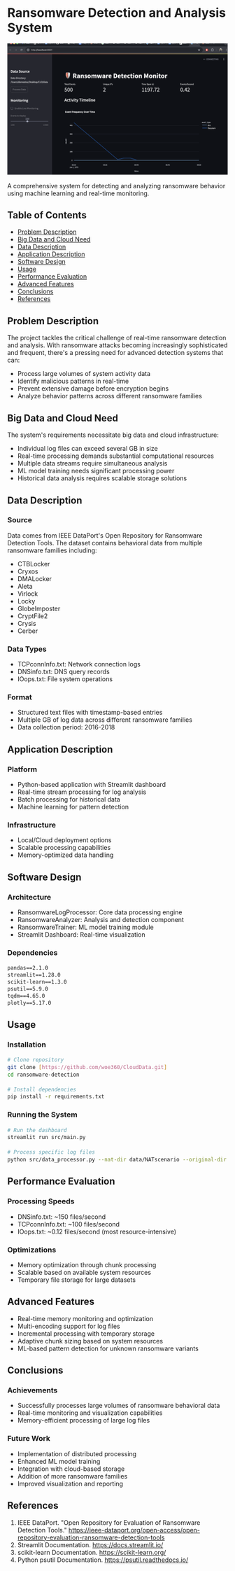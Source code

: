# Ransomware Detection and Analysis System

![Dashboard Interface](assets/Dashboard-Ui.png)

A comprehensive system for detecting and analyzing ransomware behavior using machine learning and real-time monitoring.

## Table of Contents

- [Problem Description](#problem-description)
- [Big Data and Cloud Need](#big-data-and-cloud-need)
- [Data Description](#data-description)
- [Application Description](#application-description)
- [Software Design](#software-design)
- [Usage](#usage)
- [Performance Evaluation](#performance-evaluation)
- [Advanced Features](#advanced-features)
- [Conclusions](#conclusions)
- [References](#references)

## Problem Description

The project tackles the critical challenge of real-time ransomware detection and analysis. With ransomware attacks becoming increasingly sophisticated and frequent, there's a pressing need for advanced detection systems that can:

- Process large volumes of system activity data
- Identify malicious patterns in real-time
- Prevent extensive damage before encryption begins
- Analyze behavior patterns across different ransomware families

## Big Data and Cloud Need

The system's requirements necessitate big data and cloud infrastructure:

- Individual log files can exceed several GB in size
- Real-time processing demands substantial computational resources
- Multiple data streams require simultaneous analysis
- ML model training needs significant processing power
- Historical data analysis requires scalable storage solutions

## Data Description

### Source

Data comes from IEEE DataPort's Open Repository for Ransomware Detection Tools. The dataset contains behavioral data from multiple ransomware families including:

- CTBLocker
- Cryxos
- DMALocker
- Aleta
- Virlock
- Locky
- GlobeImposter
- CryptFile2
- Crysis
- Cerber

### Data Types

- TCPconnInfo.txt: Network connection logs
- DNSinfo.txt: DNS query records
- IOops.txt: File system operations

### Format

- Structured text files with timestamp-based entries
- Multiple GB of log data across different ransomware families
- Data collection period: 2016-2018

## Application Description

### Platform

- Python-based application with Streamlit dashboard
- Real-time stream processing for log analysis
- Batch processing for historical data
- Machine learning for pattern detection

### Infrastructure

- Local/Cloud deployment options
- Scalable processing capabilities
- Memory-optimized data handling

## Software Design

### Architecture

- RansomwareLogProcessor: Core data processing engine
- RansomwareAnalyzer: Analysis and detection component
- RansomwareTrainer: ML model training module
- Streamlit Dashboard: Real-time visualization

### Dependencies

```
pandas==2.1.0
streamlit==1.28.0
scikit-learn==1.3.0
psutil==5.9.0
tqdm==4.65.0
plotly==5.17.0
```

## Usage

### Installation

```bash
# Clone repository
git clone [https://github.com/woe360/CloudData.git]
cd ransomware-detection

# Install dependencies
pip install -r requirements.txt
```

### Running the System

```bash
# Run the dashboard
streamlit run src/main.py

# Process specific log files
python src/data_processor.py --nat-dir data/NATscenario --original-dir data/originalScenario
```

## Performance Evaluation

### Processing Speeds

- DNSinfo.txt: ~150 files/second
- TCPconnInfo.txt: ~100 files/second
- IOops.txt: ~0.12 files/second (most resource-intensive)

### Optimizations

- Memory optimization through chunk processing
- Scalable based on available system resources
- Temporary file storage for large datasets

## Advanced Features

- Real-time memory monitoring and optimization
- Multi-encoding support for log files
- Incremental processing with temporary storage
- Adaptive chunk sizing based on system resources
- ML-based pattern detection for unknown ransomware variants

## Conclusions

### Achievements

- Successfully processes large volumes of ransomware behavioral data
- Real-time monitoring and visualization capabilities
- Memory-efficient processing of large log files

### Future Work

- Implementation of distributed processing
- Enhanced ML model training
- Integration with cloud-based storage
- Addition of more ransomware families
- Improved visualization and reporting

## References

1. IEEE DataPort. "Open Repository for Evaluation of Ransomware Detection Tools." https://ieee-dataport.org/open-access/open-repository-evaluation-ransomware-detection-tools
2. Streamlit Documentation. https://docs.streamlit.io/
3. scikit-learn Documentation. https://scikit-learn.org/
4. Python psutil Documentation. https://psutil.readthedocs.io/
